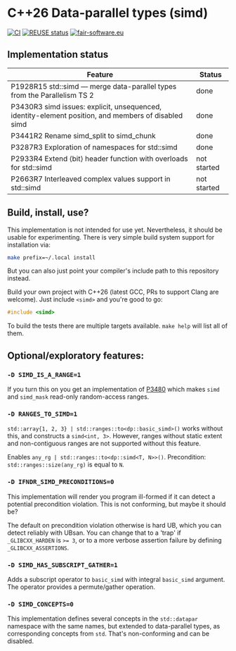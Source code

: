# C++26 Data-parallel types (simd)

[![CI](https://github.com/GSI-HPC/simd/actions/workflows/CI.yml/badge.svg)](https://github.com/GSI-HPC/simd/actions/workflows/CI.yml)
[![REUSE status](https://github.com/GSI-HPC/simd/actions/workflows/reuse.yml/badge.svg)](https://github.com/GSI-HPC/simd/actions/workflows/reuse.yml)
[![fair-software.eu](https://img.shields.io/badge/fair--software.eu-%E2%97%8F%20%20%E2%97%8B%20%20%E2%97%8B%20%20%E2%97%8B%20%20%E2%97%8B-red)](https://fair-software.eu)

## Implementation status

| Feature | Status |
| ------- | ------ |
| P1928R15 std::simd — merge data-parallel types from the Parallelism TS 2 | done |
| P3430R3 simd issues: explicit, unsequenced, identity-element position, and members of disabled simd | done |
| P3441R2 Rename simd_split to simd_chunk                           | done        |
| P3287R3 Exploration of namespaces for std::simd                   | done        |
| P2933R4 Extend ⟨bit⟩ header function with overloads for std::simd | not started |
| P2663R7 Interleaved complex values support in std::simd           | not started |

## Build, install, use?

This implementation is not intended for use yet. Nevertheless, it should be 
usable for experimenting. There is very simple build system support for 
installation via:
```sh
make prefix=~/.local install
```
But you can also just point your compiler's include path to this repository 
instead.

Build your own project with C++26 (latest GCC, PRs to support Clang are 
welcome). Just include `<simd>` and you're good to go:
```c++
#include <simd>
```

To build the tests there are multiple targets available. `make help` will list 
all of them.

## Optional/exploratory features:

### `-D SIMD_IS_A_RANGE=1`

If you turn this on you get an implementation of 
[P3480](https://wg21.link/p3480) which makes `simd` and `simd_mask` read-only 
random-access ranges.

### `-D RANGES_TO_SIMD=1`

`std::array{1, 2, 3} | std::ranges::to<dp::basic_simd>()` works without this, 
and constructs a `simd<int, 3>`. However, ranges without static extent and 
non-contiguous ranges are not supported without this feature.

Enables `any_rg | std::ranges::to<dp::simd<T, N>>()`. Precondition: 
`std::ranges::size(any_rg)` is equal to `N`.

### `-D IFNDR_SIMD_PRECONDITIONS=0`

This implementation will render you program ill-formed if it can detect a 
potential precondition violation. This is not conforming, but maybe it should 
be?

The default on precondition violation otherwise is hard UB, which you can 
detect reliably with UBsan. You can change that to a 'trap' if 
`_GLIBCXX_HARDEN` is `>= 3`, or to a more verbose assertion failure by defining 
`_GLIBCXX_ASSERTIONS`.

### `-D SIMD_HAS_SUBSCRIPT_GATHER=1`

Adds a subscript operator to `basic_simd` with integral `basic_simd` argument. 
The operator provides a permute/gather operation.

### `-D SIMD_CONCEPTS=0`

This implementation defines several concepts in the `std::datapar` namespace 
with the same names, but extended to data-parallel types, as corresponding 
concepts from `std`. That's non-conforming and can be disabled.
